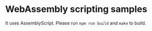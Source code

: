 # WebAssembly scripting samples
It uses AssemblyScript. Please run `npm run build` and `make` to build.